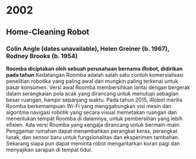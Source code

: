 # **2002**
## **Home-Cleaning Robot**
### **Colin Angle (dates unavailable), Helen Greiner (b. 1967), Rodney Brooks (b. 1954)**

**Roomba diciptakan oleh sebuah perusahaan bernama iRobot, didirikan pada tahun**  Kedatangan Roomba adalah salah satu contoh komersialisasi penelitian robotika yang paling awal dan mungkin paling terkenal untuk pasar konsumen. Versi awal Roomba membersihkan lantai dengan bergerak dalam serangkaian pola acak yang dirancang untuk menutupi sebagian besar ruangan, hampir sepanjang waktu. Pada tahun 2015, iRobot merilis Roomba berkemampuan Wi-Fi yang menggabungkan visi mesin dan algoritma navigasi robotik yang secara visual memetakan ruangan dan menentukan tempat Roomba di dalamnya, untuk pembersihan yang lebih efisien. Ada versi Roomba yang sengaja dirancang untuk bermain-main. Penggemar rumahan dapat menambahkan perangkat keras, perangkat lunak, dan sensor baru untuk fungsionalitas dan eksperimen tambahan. Sekarang siapa pun dapat meminta robot mengantarkan koran pagi dan menyajikan sarapan di tempat tidur.